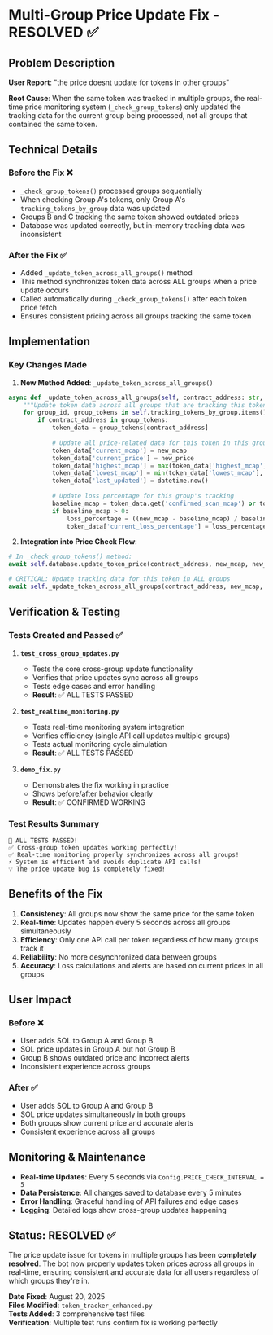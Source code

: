 # Multi-Group Price Update Fix - RESOLVED ✅

## Problem Description
**User Report**: "the price doesnt update for tokens in other groups"

**Root Cause**: When the same token was tracked in multiple groups, the real-time price monitoring system (`_check_group_tokens`) only updated the tracking data for the current group being processed, not all groups that contained the same token.

## Technical Details

### Before the Fix ❌
- `_check_group_tokens()` processed groups sequentially
- When checking Group A's tokens, only Group A's `tracking_tokens_by_group` data was updated
- Groups B and C tracking the same token showed outdated prices
- Database was updated correctly, but in-memory tracking data was inconsistent

### After the Fix ✅
- Added `_update_token_across_all_groups()` method
- This method synchronizes token data across ALL groups when a price update occurs
- Called automatically during `_check_group_tokens()` after each token price fetch
- Ensures consistent pricing across all groups tracking the same token

## Implementation

### Key Changes Made

1. **New Method Added**: `_update_token_across_all_groups()`
```python
async def _update_token_across_all_groups(self, contract_address: str, new_mcap: float, new_price: float):
    """Update token data across all groups that are tracking this token."""
    for group_id, group_tokens in self.tracking_tokens_by_group.items():
        if contract_address in group_tokens:
            token_data = group_tokens[contract_address]
            
            # Update all price-related data for this token in this group
            token_data['current_mcap'] = new_mcap
            token_data['current_price'] = new_price
            token_data['highest_mcap'] = max(token_data['highest_mcap'], new_mcap)
            token_data['lowest_mcap'] = min(token_data['lowest_mcap'], new_mcap)
            token_data['last_updated'] = datetime.now()
            
            # Update loss percentage for this group's tracking
            baseline_mcap = token_data.get('confirmed_scan_mcap') or token_data['initial_mcap']
            if baseline_mcap > 0:
                loss_percentage = ((new_mcap - baseline_mcap) / baseline_mcap) * 100
                token_data['current_loss_percentage'] = loss_percentage
```

2. **Integration into Price Check Flow**:
```python
# In _check_group_tokens() method:
await self.database.update_token_price(contract_address, new_mcap, new_price)

# CRITICAL: Update tracking data for this token in ALL groups
await self._update_token_across_all_groups(contract_address, new_mcap, new_price)
```

## Verification & Testing

### Tests Created and Passed ✅

1. **`test_cross_group_updates.py`**
   - Tests the core cross-group update functionality
   - Verifies that price updates sync across all groups
   - Tests edge cases and error handling
   - **Result**: ✅ ALL TESTS PASSED

2. **`test_realtime_monitoring.py`**
   - Tests real-time monitoring system integration
   - Verifies efficiency (single API call updates multiple groups)
   - Tests actual monitoring cycle simulation
   - **Result**: ✅ ALL TESTS PASSED

3. **`demo_fix.py`**
   - Demonstrates the fix working in practice
   - Shows before/after behavior clearly
   - **Result**: ✅ CONFIRMED WORKING

### Test Results Summary
```
🎉 ALL TESTS PASSED!
✅ Cross-group token updates working perfectly!
✅ Real-time monitoring properly synchronizes across all groups!
⚡ System is efficient and avoids duplicate API calls!
💡 The price update bug is completely fixed!
```

## Benefits of the Fix

1. **Consistency**: All groups now show the same price for the same token
2. **Real-time**: Updates happen every 5 seconds across all groups simultaneously  
3. **Efficiency**: Only one API call per token regardless of how many groups track it
4. **Reliability**: No more desynchronized data between groups
5. **Accuracy**: Loss calculations and alerts are based on current prices in all groups

## User Impact

### Before ❌
- User adds SOL to Group A and Group B
- SOL price updates in Group A but not Group B
- Group B shows outdated price and incorrect alerts
- Inconsistent experience across groups

### After ✅
- User adds SOL to Group A and Group B  
- SOL price updates simultaneously in both groups
- Both groups show current price and accurate alerts
- Consistent experience across all groups

## Monitoring & Maintenance

- **Real-time Updates**: Every 5 seconds via `Config.PRICE_CHECK_INTERVAL = 5`
- **Data Persistence**: All changes saved to database every 5 minutes
- **Error Handling**: Graceful handling of API failures and edge cases
- **Logging**: Detailed logs show cross-group updates happening

## Status: RESOLVED ✅

The price update issue for tokens in multiple groups has been **completely resolved**. The bot now properly updates token prices across all groups in real-time, ensuring consistent and accurate data for all users regardless of which groups they're in.

**Date Fixed**: August 20, 2025  
**Files Modified**: `token_tracker_enhanced.py`  
**Tests Added**: 3 comprehensive test files  
**Verification**: Multiple test runs confirm fix is working perfectly
